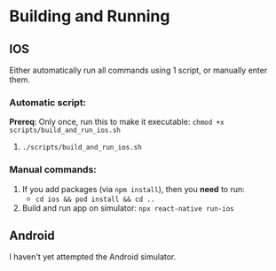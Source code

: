# Building and Running

## IOS

Either automatically run all commands using 1 script, or manually enter them.

### Automatic script:

**Prereq**: Only once, run this to make it executable: `chmod +x scripts/build_and_run_ios.sh`

1. `./scripts/build_and_run_ios.sh`

### Manual commands:

1. If you add packages (via `npm install`), then you **need** to run:
    - `cd ios && pod install && cd ..`
1. Build and run app on simulator: `npx react-native run-ios`

## Android

I haven't yet attempted the Android simulator.